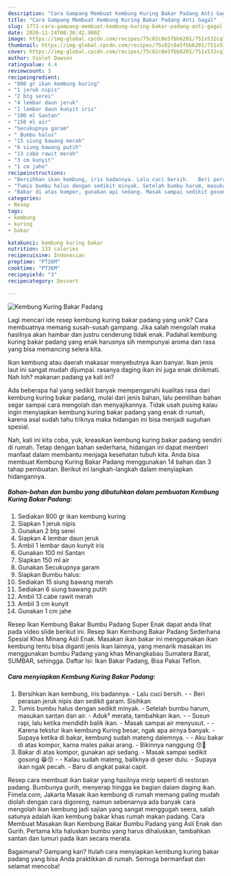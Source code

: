 ```yaml
---
description: "Cara Gampang Membuat Kembung Kuring Bakar Padang Anti Gagal"
title: "Cara Gampang Membuat Kembung Kuring Bakar Padang Anti Gagal"
slug: 1771-cara-gampang-membuat-kembung-kuring-bakar-padang-anti-gagal
date: 2020-11-24T00:36:42.900Z
image: https://img-global.cpcdn.com/recipes/75c82c8e5fbb6201/751x532cq70/kembung-kuring-bakar-padang-foto-resep-utama.jpg
thumbnail: https://img-global.cpcdn.com/recipes/75c82c8e5fbb6201/751x532cq70/kembung-kuring-bakar-padang-foto-resep-utama.jpg
cover: https://img-global.cpcdn.com/recipes/75c82c8e5fbb6201/751x532cq70/kembung-kuring-bakar-padang-foto-resep-utama.jpg
author: Violet Dawson
ratingvalue: 4.4
reviewcount: 3
recipeingredient:
- "800 gr ikan kembung kuring"
- "1 jeruk nipis"
- "2 btg serei"
- "4 lembar daun jeruk"
- "1 lembar daun kunyit iris"
- "100 ml Santan"
- "150 ml air"
- "Secukupnya garam"
- " Bumbu halus"
- "15 siung bawang merah"
- "6 siung bawang putih"
- "13 cabe rawit merah"
- "3 cm kunyit"
- "1 cm jahe"
recipeinstructions:
- "Bersihkan ikan kembung, iris badannya. Lalu cuci bersih.   Beri perasan jeruk nipis dan sedikit garam. Sisihkan"
- "Tumis bumbu halus dengan sedikit minyak. Setelah bumbu harum, masukan santan dan air. Aduk² merata, tambahkan ikan.  Susun rapi, lalu ketika mendidih balik ikan. Masak sampai air menyusut.  Karena tekstur ikan kembung Kuring besar, ngak apa airnya banyak.  Supaya ketika di bakar, kembung sudah mateng dalemnya.   Aku bakar di atas kompor, karna males pakai arang.  Bikinnya nanggung 😚🤗"
- "Bakar di atas kompor, gunakan api sedang. Masak sampai sedikit gosong 😁😚  Kalau sudah mateng, baliknya di geser dulu. Supaya ikan ngak pecah. Baru di angkat pakai capit."
categories:
- Resep
tags:
- kembung
- kuring
- bakar

katakunci: kembung kuring bakar 
nutrition: 133 calories
recipecuisine: Indonesian
preptime: "PT26M"
cooktime: "PT36M"
recipeyield: "3"
recipecategory: Dessert

---
```



![Kembung Kuring Bakar Padang](https://img-global.cpcdn.com/recipes/75c82c8e5fbb6201/751x532cq70/kembung-kuring-bakar-padang-foto-resep-utama.jpg)

Lagi mencari ide resep kembung kuring bakar padang yang unik? Cara membuatnya memang susah-susah gampang. Jika salah mengolah maka hasilnya akan hambar dan justru cenderung tidak enak. Padahal kembung kuring bakar padang yang enak harusnya sih mempunyai aroma dan rasa yang bisa memancing selera kita.

Ikan kembung atau daerah makasar menyebutnya ikan banyar. Ikan jenis laut ini sangat mudah dijumpai. rasanya daging ikan ini juga enak dinikmati. Nah loh? makanan padang ya kali ini?

Ada beberapa hal yang sedikit banyak mempengaruhi kualitas rasa dari kembung kuring bakar padang, mulai dari jenis bahan, lalu pemilihan bahan segar sampai cara mengolah dan menyajikannya. Tidak usah pusing kalau ingin menyiapkan kembung kuring bakar padang yang enak di rumah, karena asal sudah tahu triknya maka hidangan ini bisa menjadi suguhan spesial.


Nah, kali ini kita coba, yuk, kreasikan kembung kuring bakar padang sendiri di rumah. Tetap dengan bahan sederhana, hidangan ini dapat memberi manfaat dalam membantu menjaga kesehatan tubuh kita. Anda bisa membuat Kembung Kuring Bakar Padang menggunakan 14 bahan dan 3 tahap pembuatan. Berikut ini langkah-langkah dalam menyiapkan hidangannya.

<!--inarticleads1-->

##### Bahan-bahan dan bumbu yang dibutuhkan dalam pembuatan Kembung Kuring Bakar Padang:

1. Sediakan 800 gr ikan kembung kuring
1. Siapkan 1 jeruk nipis
1. Gunakan 2 btg serei
1. Siapkan 4 lembar daun jeruk
1. Ambil 1 lembar daun kunyit iris
1. Gunakan 100 ml Santan
1. Siapkan 150 ml air
1. Gunakan Secukupnya garam
1. Siapkan  Bumbu halus:
1. Sediakan 15 siung bawang merah
1. Sediakan 6 siung bawang putih
1. Ambil 13 cabe rawit merah
1. Ambil 3 cm kunyit
1. Gunakan 1 cm jahe


Resep Ikan Kembung Bakar Bumbu Padang Super Enak dapat anda lihat pada video slide berikut ini. Resep Ikan Kembung Bakar Padang Sederhana Spesial Khas Minang Asli Enak. Masakan ikan bakar ini menggunakan ikan kembung tentu bisa diganti jenis ikan lainnya, yang menarik masakan ini menggunakan bumbu Padang yang khas Minangkabau Sumatera Barat, SUMBAR, sehingga. Daftar Isi: Ikan Bakar Padang, Bisa Pakai Teflon. 

<!--inarticleads2-->

##### Cara menyiapkan Kembung Kuring Bakar Padang:

1. Bersihkan ikan kembung, iris badannya. - Lalu cuci bersih.  -  - Beri perasan jeruk nipis dan sedikit garam. Sisihkan
1. Tumis bumbu halus dengan sedikit minyak. - Setelah bumbu harum, masukan santan dan air. - Aduk² merata, tambahkan ikan. -  - Susun rapi, lalu ketika mendidih balik ikan. - Masak sampai air menyusut. -  - Karena tekstur ikan kembung Kuring besar, ngak apa airnya banyak.  - Supaya ketika di bakar, kembung sudah mateng dalemnya.  -  - Aku bakar di atas kompor, karna males pakai arang.  - Bikinnya nanggung 😚🤗
1. Bakar di atas kompor, gunakan api sedang. - Masak sampai sedikit gosong 😁😚 -  - Kalau sudah mateng, baliknya di geser dulu. - Supaya ikan ngak pecah. - Baru di angkat pakai capit.


Resep cara membuat ikan bakar yang hasilnya mirip seperti di restoran padang. Bumbunya gurih, menyerap hingga ke bagian dalam daging ikan. Fimela.com, Jakarta Masak ikan kembung di rumah memang paling mudah diolah dengan cara digoreng, namun sebenarnya ada banyak cara mengolah ikan kembung jadi sajian yang sangat menggugah seera, salah satunya adalah ikan kembung bakar khas rumah makan padang. Cara Membuat Masakan Ikan Kembung Bakar Bumbu Padang yang Asli Enak dan Gurih. Pertama kita haluskan bumbu yang harus dihaluskan, tambahkan santan dan lumuri pada ikan secara merata. 

Bagaimana? Gampang kan? Itulah cara menyiapkan kembung kuring bakar padang yang bisa Anda praktikkan di rumah. Semoga bermanfaat dan selamat mencoba!
